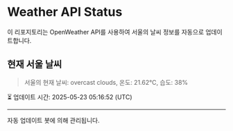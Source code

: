
# Weather API Status

이 리포지토리는 OpenWeather API를 사용하여 서울의 날씨 정보를 자동으로 업데이트합니다.

## 현재 서울 날씨
> 서울의 현재 날씨: overcast clouds, 온도: 21.62°C, 습도: 38%

⏳ 업데이트 시간: 2025-05-23 05:16:52 (UTC)

---
자동 업데이트 봇에 의해 관리됩니다.
